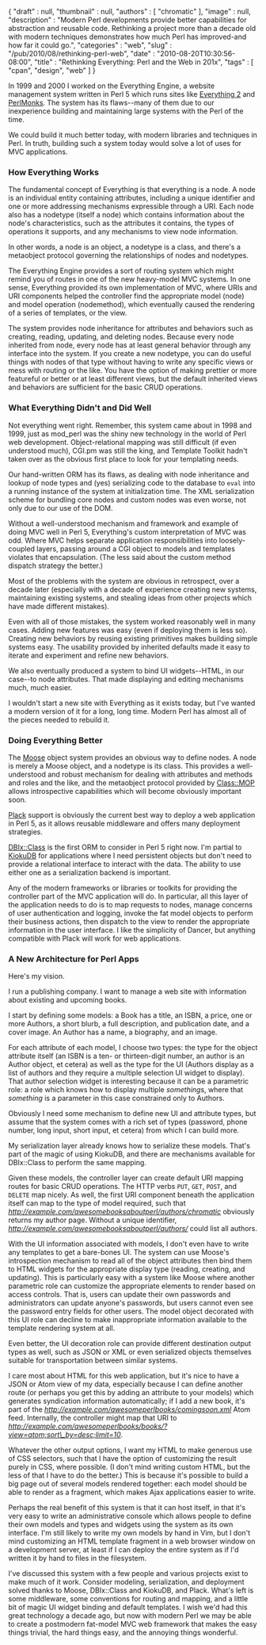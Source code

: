 {
   "draft" : null,
   "thumbnail" : null,
   "authors" : [
      "chromatic"
   ],
   "image" : null,
   "description" : "Modern Perl developments provide better capabilities for abstraction and reusable code.  Rethinking a project more than a decade old with modern techniques demonstrates how much Perl has improved-and how far it could go.",
   "categories" : "web",
   "slug" : "/pub/2010/08/rethinking-perl-web",
   "date" : "2010-08-20T10:30:56-08:00",
   "title" : "Rethinking Everything: Perl and the Web in 201x",
   "tags" : [
      "cpan",
      "design",
      "web"
   ]
}





In 1999 and 2000 I worked on the Everything Engine, a website management
system written in Perl 5 which runs sites like [Everything
2](http://everything2.org/) and [PerlMonks](http://perlmonks.org/). The
system has its flaws--many of them due to our inexperience building and
maintaining large systems with the Perl of the time.

We could build it much better today, with modern libraries and
techniques in Perl. In truth, building such a system today would solve a
lot of uses for MVC applications.

### **How Everything Works**

The fundamental concept of Everything is that everything is a node. A
node is an individual entity containing attributes, including a unique
identifier and one or more addressing mechanisms expressible through a
URI. Each node also has a nodetype (itself a node) which contains
information about the node's characteristics, such as the attributes it
contains, the types of operations it supports, and any mechanisms to
view node information.

In other words, a node is an object, a nodetype is a class, and there's
a metaobject protocol governing the relationships of nodes and
nodetypes.

The Everything Engine provides a sort of routing system which might
remind you of routes in one of the new heavy-model MVC systems. In one
sense, Everything provided its own implementation of MVC, where URIs and
URI components helped the controller find the appropriate model (node)
and model operation (nodemethod), which eventually caused the rendering
of a series of templates, or the view.

The system provides node inheritance for attributes and behaviors such
as creating, reading, updating, and deleting nodes. Because every node
inherited from node, every node has at least general behavior through
any interface into the system. If you create a new nodetype, you can do
useful things with nodes of that type without having to write any
specific views or mess with routing or the like. You have the option of
making prettier or more featureful or better or at least different
views, but the default inherited views and behaviors are sufficient for
the basic CRUD operations.

### **What Everything Didn't and Did Well**

Not everything went right. Remember, this system came about in 1998 and
1999, just as mod\_perl was the shiny new technology in the world of
Perl web development. Object-relational mapping was still difficult (if
even understood much), CGI.pm was still the king, and Template Toolkit
hadn't taken over as the obvious first place to look for your templating
needs.

Our hand-written ORM has its flaws, as dealing with node inheritance and
lookup of node types and (yes) serializing code to the database to
`eval` into a running instance of the system at initialization time. The
XML serialization scheme for bundling core nodes and custom nodes was
even worse, not only due to our use of the DOM.

Without a well-understood mechanism and framework and example of doing
MVC well in Perl 5, Everything's custom interpretation of MVC was odd.
Where MVC helps separate application responsibilities into
loosely-coupled layers, passing around a CGI object to models and
templates violates that encapsulation. (The less said about the custom
method dispatch strategy the better.)

Most of the problems with the system are obvious in retrospect, over a
decade later (especially with a decade of experience creating new
systems, maintaining existing systems, and stealing ideas from other
projects which have made different mistakes).

Even with all of those mistakes, the system worked reasonably well in
many cases. Adding new features was easy (even if deploying them is less
so). Creating new behaviors by reusing existing primitives makes
building simple systems easy. The usability provided by inherited
defaults made it easy to iterate and experiment and refine new
behaviors.

We also eventually produced a system to bind UI widgets--HTML, in our
case--to node attributes. That made displaying and editing mechanisms
much, much easier.

I wouldn't start a new site with Everything as it exists today, but I've
wanted a modern version of it for a long, long time. Modern Perl has
almost all of the pieces needed to rebuild it.

### **Doing Everything Better**

The [Moose](http://moose.perl.org/) object system provides an obvious
way to define nodes. A node is merely a Moose object, and a nodetype is
its class. This provides a well-understood and robust mechanism for
dealing with attributes and methods and roles and the like, and the
metaobject protocol provided by
[Class::MOP](http://search.cpan.org/perldoc?Class::MOP) allows
introspective capabilities which will become obviously important soon.

[Plack](http://search.cpan.org/perldoc?Plack) support is obviously the
current best way to deploy a web application in Perl 5, as it allows
reusable middleware and offers many deployment strategies.

[DBIx::Class](http://search.cpan.org/perldoc?DBIx::Class) is the first
ORM to consider in Perl 5 right now. I'm partial to
[KiokuDB](http://search.cpan.org/perldoc?KiokuDB) for applications where
I need persistent objects but don't need to provide a relational
interface to interact with the data. The ability to use either one as a
serialization backend is important.

Any of the modern frameworks or libraries or toolkits for providing the
controller part of the MVC application will do. In particular, all this
layer of the application needs to do is to map requests to nodes, manage
concerns of user authentication and logging, invoke the fat model
objects to perform their business actions, then dispatch to the view to
render the appropriate information in the user interface. I like the
simplicity of Dancer, but anything compatible with Plack will work for
web applications.

### **A New Architecture for Perl Apps**

Here's my vision.

I run a publishing company. I want to manage a web site with information
about existing and upcoming books.

I start by defining some models: a Book has a title, an ISBN, a price,
one or more Authors, a short blurb, a full description, and publication
date, and a cover image. An Author has a name, a biography, and an
image.

For each attribute of each model, I choose two types: the type for the
object attribute itself (an ISBN is a ten- or thirteen-digit number, an
author is an Author object, et cetera) as well as the type for the UI
(Authors display as a list of authors and they require a multiple
selection UI widget to display). That author selection widget is
interesting because it can be a parametric role: a role which knows how
to display multiple *something*s, where that *something* is a parameter
in this case constrained only to Authors.

Obviously I need some mechanism to define new UI and attribute types,
but assume that the system comes with a rich set of types (password,
phone number, long input, short input, et cetera) from which I can build
more.

My serialization layer already knows how to serialize these models.
That's part of the magic of using KiokuDB, and there are mechanisms
available for DBIx::Class to perform the same mapping.

Given these models, the controller layer can create default URI mapping
routes for basic CRUD operations. The HTTP verbs `PUT`, `GET`, `POST`,
and `DELETE` map nicely. As well, the first URI component beneath the
application itself can map to the type of model required, such that
*http://example.com/awesomebooksaboutperl/authors/chromatic* obviously
returns my author page. Without a unique identifier,
*http://example.com/awesomebooksaboutperl/authors/* could list all
authors.

With the UI information associated with models, I don't even have to
write any templates to get a bare-bones UI. The system can use Moose's
introspection mechanism to read all of the object attributes then bind
them to HTML widgets for the appropriate display type (reading,
creating, and updating). This is particularly easy with a system like
Moose where another parametric role can customize the appropriate
elements to render based on access controls. That is, users can update
their own passwords and administrators can update anyone's passwords,
but users cannot even see the password entry fields for other users. The
model object decorated with this UI role can decline to make
inappropriate information available to the template rendering system at
all.

Even better, the UI decoration role can provide different destination
output types as well, such as JSON or XML or even serialized objects
themselves suitable for transportation between similar systems.

I care most about HTML for this web application, but it's nice to have a
JSON or Atom view of my data, especially because I can define another
route (or perhaps you get this by adding an attribute to your models)
which generates syndication information automatically; if I add a new
book, it's part of the
*http://example.com/awesomeperlbooks/comingsoon.xml* Atom feed.
Internally, the controller might map that URI to
*http://example.com/awesomeperlbooks/books/?view=atom;sort\_by=desc;limit=10*.

Whatever the other output options, I want my HTML to make generous use
of CSS selectors, such that I have the option of customizing the result
purely in CSS, where possible. (I don't mind writing custom HTML, but
the less of that I have to do the better.) This is because it's possible
to build a big page out of several models rendered together: each model
should be able to render as a fragment, which makes Ajax applications
easier to write.

Perhaps the real benefit of this system is that it can host itself, in
that it's very easy to write an administrative console which allows
people to define their own models and types and widgets using the system
as its own interface. I'm still likely to write my own models by hand in
Vim, but I don't mind customizing an HTML template fragment in a web
browser window on a development server, at least if I can deploy the
entire system as if I'd written it by hand to files in the filesystem.

I've discussed this system with a few people and various projects exist
to make much of it work. Consider modeling, serialization, and
deployment solved thanks to Moose, DBIx::Class and KiokuDB, and Plack.
What's left is some middleware, some conventions for routing and
mapping, and a little bit of magic UI widget binding and default
templates. I wish we'd had this great technology a decade ago, but now
with modern Perl we may be able to create a postmodern fat-model MVC web
framework that makes the easy things trivial, the hard things easy, and
the annoying things wonderful.


